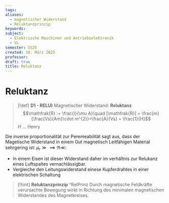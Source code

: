 ```yaml
---
tags: 
aliases:
  - magnetischer Widerstand
  - Reluktanzprinzip
keywords: 
subject:
  - Elektrische Maschinen und Antriebselektronik
  - VL
semester: SS25
created: 10. März 2025
professor: 
draft: true
title: Reluktanz
---
```

 
# Reluktanz

> [!def] **D1 - RELU)** Magnetischer Widerstand: **Reluktanz**
> $$\mathfrak{R} := \frac{l}{\mu A}\quad [\mathfrak{R}] = \frac{m}{\frac{Vs}{Am}\cdot m^{2}}=\frac{A}{Vs} = \frac{1}{H}$$
> $H$ ... Henry

Die inverse proportionalität zur Peremeabilität sagt aus, dass der Magetische Widerstand in einem Gut magnetisch Leitfähigen Material sehrgering ist: $\mu_{r}\gg \implies \mathfrak{R}\ll$:
- In einem Eisen ist dieser Widerstand daher im verhältnis zur Relukanz eines Luftspaltes vernachlässigbar.
- Vergleiche den Leitungswiderstand einese Kupferdrahtes in einer elektrischen Schaltung

> [!hint] **Reluktanzprinzip** ^RelPrinz
> Durch magnetische Feldkräfte verursachte Bewegung wirkt in Richtung des minimalen magnetischen Widerstandes des Magnetkreises.

